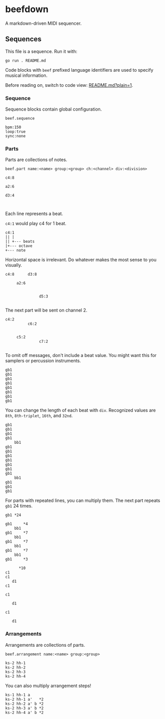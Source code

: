# beefdown

A markdown-driven MIDI sequencer.

## Sequences

This file is a sequence. Run it with:

```
go run . README.md
```

Code blocks with `beef` prefixed language identifiers are used to specify
musical information.

Before reading on, switch to code view: [README.md?plain=1](README.md?plain=1).

### Sequence

Sequence blocks contain global configuration.

`beef.sequence`

```beef.sequence
bpm:150
loop:true
sync:none
```

### Parts

Parts are collections of notes.

`beef.part name:<name> group:<group> ch:<channel> div:<division>`

```beef.part name:a
c4:8

a2:6

d3:4



```

Each line represents a beat.

`c4:1` would play c4 for 1 beat.

```
c4:1
|| |
|| +--- beats
|+--- octave
+--- note
```

Horizontal space is irrelevant. Do whatever makes the most sense to you
visually.

```beef.part name:a'
c4:8      d3:8

     a2:6


               d5:3


```

The next part will be sent on channel 2.

```beef.part name:b ch:2
c4:2
          c6:2


     c5:2
               c7:2


```

To omit off messages, don't include a beat value. You might want this for
samplers or percussion instruments.

```beef.part name:hh-1 group:drums ch:16
gb1
gb1
gb1
gb1
gb1
gb1
gb1
gb1
```

You can change the length of each beat with `div`. Recognized values are `8th`,
`8th-triplet`, `16th`, and `32nd`.

```beef.part name:hh-2 group:drums ch:16 div:8th
gb1
gb1
gb1
gb1
    bb1
gb1
gb1
gb1
gb1
gb1
gb1
gb1
    bb1
gb1
gb1
gb1
```

For parts with repeated lines, you can multiply them. The next part repeats
`gb1` 24 times.

```beef.part name:hh-3 group:drums ch:16 div:8th-triplet
gb1 *24
```

```beef.part name:hh-4 group:drums ch:16 div:16th
gb1     *4
    bb1
gb1     *7
    bb1
gb1     *7
    bb1
gb1     *7
    bb1
gb1     *3
```

```beef.part name:ks-1 group:drums ch:16 div:8th
      *10
c1
c1
   d1
c1
```

```beef.part name:ks-2 group:drums ch:16
c1

   d1

c1

   d1

```

### Arrangements

Arrangements are collections of parts.

`beef.arrangement name:<name> group:<group>`

```beef.arrangement name:kick-snare-hi-hat group:drums
ks-2 hh-1
ks-2 hh-2
ks-2 hh-3
ks-2 hh-4
```

You can also multiply arrangement steps!

```beef.arrangement name:all-the-parts group:last
ks-1 hh-1 a
ks-2 hh-1 a'   *2
ks-2 hh-2 a' b *2
ks-2 hh-3 a' b *2
ks-2 hh-4 a' b *2
```
